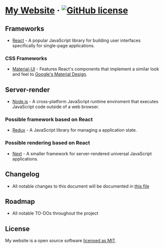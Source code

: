# [My Website](https://joshuakirts.net) &middot; [![GitHub license](https://img.shields.io/badge/license-MIT-blue.svg)](https://github.com/JoshuaKirts/joshuakirts.github.io/blob/master/LICENSE)

## Frameworks

- [React](https://reactjs.org/) - A popular JavaScript library for building user interfaces specifically for single-page applications. 

### CSS Frameworks

- [Material-UI](https://material-ui.com/) - Features React's components that implement a similar look and feel to [Google's Material Design](https://material.io/).

## Server-render

- [Node.js](https://nodejs.org/) - A cross-platform JavaScript runtime enviroment that executes JavaScript code outside of a web browser.

### Possible framework based on React

- [Redux](https://redux.js.org/) - A JavaScript library for managing a application state.

### Possible rendering based on React

- [Next](https://nextjs.org/) - A smaller framework for server-rendered universal JavaScript applications.

## Changelog

- All notable changes to this document will be documented in [this file](./CHANGELOG)

## Roadmap

- All notable TO-DOs throughout the project

## License

My website is a open source software [licensed as MIT](./LICENSE).